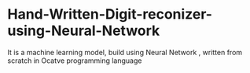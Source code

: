 # Hand-Written-Digit-reconizer-using-Neural-Network
It is a machine learning model, build using Neural Network , written from scratch in Ocatve programming language
